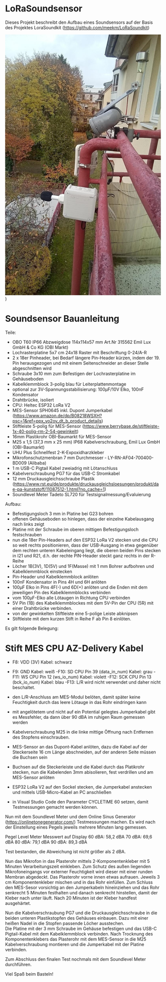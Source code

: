 # LoRaSoundsensor

Dieses Projekt beschreibt den Aufbau eines Soundsensors auf der Basis des Projektes LoraSoundkit (https://github.com/meekm/LoRaSoundkit)

![alt text](https://github.com/CargoBikoMeter/LoRaSoundsensor/blob/main/AKIOT-Soundsensor--Balkon-02.jpeg))

Soundsensor Bauanleitung
========================

Teile:
- OBO T60 IP66 Abzweigdose 114x114x57 mm Art.Nr 315562 Emil Lux GmbH & Co KG (OBI Markt)
- Lochrasterplatine 5x7 cm 24x18 Raster mit Beschriftung 0-24/A-R
- 2 x 18er Pinheader, bei Bedarf längere Pin-Header kürzen, indem der 19. Pin herausgezogen und mit einem Seitenschneider an dieser Stelle abgeschnitten wird
- Schraube 3x10 mm zum Befestigen der Lochrasterplatine im Gehäuseboden
- Kabelklemmblock 3-polig blau für Leiterplattenmontage
- optional zur 3V-Spannungsstabilisierung: 100µF/10V Elko, 100nF Kondensator
- Drahtbrücke, isoliert
- CPU: Heltec ESP32 LoRa V2
- MES-Sensor SPH0645 inkl. Dupont Jumperkabel (https://www.amazon.de/dp/B08218WSXH?psc=1&ref=ppx_yo2ov_dt_b_product_details)
- Stiftleiste 5-polig für MES-Sensor (https://www.berrybase.de/stiftleiste-1x-40-polig-rm-2-54-gewinkelt)
- 16mm Plastikrohr OBI-Baumarkt für MES-Sensor
- M25 x 1,5 (37,3 mm x 25 mm) IP68 Kabelverschraubung, Emil Lux GmbH (OBI-Baumarkt)
- UHU Plus Schnellfest 2-K-Expoxidharzkleber
- Mikrofonschutzmenbran 7 mm Durchmesser - LY-RN-AF04-700400-BD009 (Alibaba)
- 1 m USB-C Pigtail Kabel zweiadrig mit Lötanschluss 
- Kabelverschraubung PG7 für das USB-C Stromkabel
- 12 mm Druckausgleichsschraube Plastik (https://www.rst.eu/de/produkte/druckausgleichsloesungen/produkt/dae-pa-kunststoff/11087512-1.html?no_cache=1)
- Soundlevel Meter Tadeto SL720 für Testsignalmessung/Evaluierung

Aufbau:
- Befestigungsloch 3 mm in Platine bei G23 bohren
- offenen Gehäuseboden so hinlegen, dass der einzelne Kabelausgang nach links zeigt
- Platine mit der Schraube im oberen mittigen Befestigungsloch festschrauben
- nun die 18er Pin-Headers auf den ESP32 LoRa V2 stecken und die CPU so weit rechts positionieren, dass der USB-Ausgang in etwa gegenüber dem rechten unteren Kabeleingang liegt, die oberen beiden Pins stecken in I21 und R21, d.h. der rechte PIN-Header steckt ganz rechts in der R-Reihe
- Löcher 1B(3V), 1D(5V) und 1F(Masse) mit 1 mm Bohrer aufbohren und Kabelklemmblock einstecken
- Pin-Header und Kabelklemmblock anlöten
- 100nF Kondensator in Pins 4H und 6H anlöten
- 100µF Elko in Pins 4F(-) und 6D(+) anlöten und die Enden mit dem jeweiligen Pin des Kabelklemmblocks verbinden
- vom 100µF-Elko alle Lötaugen in Richtung CPU verbinden 
- 5V Pin (1B) des Kabelklemmblockes mit dem 5V-Pin der CPU (5R) mit einer Drahtbrücke verbinden.
- von der gewinkelten Stiftleiste eine 5-polige Leiste abknipsen
- Stiftleiste mit dem kurzen Stift in Reihe F ab Pin 8 einlöten.

Es gilt folgende Belegung:

Stift  MES  CPU                        AZ-Delivery Kabel
=========================================================
 - F8: VDD  (3V)                       Kabel: schwarz
 - F9: GND                             Kabel: weiß
 -F10: SD   CPU Pin 39 (data_in_num)   Kabel: grau 
 -F11: WS   CPU Pin 12 (ws_io_num)     Kabel: violett 
 -F12: SCK  CPU Pin 13 (bck_io_num)    Kabel: blau
 -F13: L/R  wird nicht verwendet und daher nicht beschaltet.
 
- den L/R-Anschluss am MES-Modul belöten, damit später keine Feuchtigkeit durch das leere Lötauge in das Rohr eindringen kann
- mit angelötetem und nicht auf ein Potential gelegtes Jumperkabel gibt es Messfehler, da dann über 90 dBA im ruhigen Raum gemessen werden
- Kabelverschraubung M25 in die linke mittige Öffnung nach Entfernen des Stopfens einschrauben.
- MES-Sensor an das Dupont-Kabel anlöten, dazu die Kabel auf der Steckerseite 16 cm Länge abschneiden, auf der anderen Seite müssen die Buchsen sein
- Buchsen auf die Steckerleiste und die Kabel durch das Platikrohr stecken, nun die Kabelenden 3mm abisolieren, fest verdrillen und am MES-Sensor anlöten 
- ESP32 LoRa V2 auf den Sockel stecken, die Jumperkabel anstecken und mittels USB-Micro-Kabel an PC anschließen
- in Visual Studio Code den Parameter CYCLETIME 60 setzen, damit Testmessungen gemacht werden können.

Nun mit dem Soundlevel Meter und dem Online Sinus Generator (https://onlinetonegenerator.com/) Testmessungen machen.
Es wird nach der Einstellung eines Pegels jeweils mehrere Minuten lang gemessen.

Pegel Level Meter       Messwert auf Display
60 dBA:                   58,2 dBA
70 dBA:                   69,6 dBA
80 dBA:                   79,1 dBA
90 dBA:                   89,3 dBA

Test bestanden, die Abweichung ist nicht größer als 2 dBA.

Nun das Mikrofon in das Plasterohr mittels 2-Komponentenkleber mit 5 Minuten Verarbeitungszeit einkleben. Zum Schutz des außen liegenden Mikrofoneingangs vor externer Feuchtigkeit wird dieser mit einer runden Membran abgedeckt. Das Plasterohr vorne innen etwas aufrauen. Jeweils 3 cm Komponentenkleber mischen und in das Rohr einfüllen. Zum Schluss den MES-Sesor vorsichtig an den Jumperkabeln hineinziehen und das Rohr senkrecht 5 Minuten festhalten und danach senkrecht hinstellen, damit der Kleber nach unter läuft. Nach 20 Minuten ist der Kleber handfest ausgehärtet. 
  
Nun die Kabelverschraubung PG7 und die Druckausgleichsschraube in die beiden unteren Plastikstopfen des Gehäuses einbauen. Dazu mit einer heißen Nadel in die Stopfen passende Löcher ausstechen.  
Die Platine mit der 3 mm Schraube im Gehäuse befestigen und das USB-C Pigtail-Kabel mit dem Kabelklemmblock verbinden. Nach Trocknung des Komponentenklebers das Plasterohr mit dem MES-Sensor in die M25 Kabelverschraubung montieren und die Jumperkabel mit der Platine verbinden.

Zum Abschluss den finalen Test nochmals mit dem Soundlevel Meter durchführen.

Viel Spaß beim Basteln!

